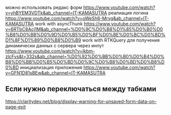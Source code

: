 можно использовать редакс форм https://www.youtube.com/watch?v=yhBYEM3VDTk&ab_channel=IT-KAMASUTRA
реалиация логина https://www.youtube.com/watch?v=oWeSh6-Mrvg&ab_channel=IT-KAMASUTRA
work with asyncThunk
https://www.youtube.com/watch?v=6RTbC8Acj1M&ab_channel=%D0%9C%D0%B8%D1%85%D0%B0%D0%B8%D0%BB%D0%9D%D0%B5%D0%BF%D0%BE%D0%BC%D0%BD%D1%8F%D1%89%D0%B8%D0%B9
work with RTKQuery для получения динамически данных с сервера через инпут
https://www.youtube.com/watch?v=lkbm-zlcFvs&t=332s&ab_channel=%D0%92%D0%BB%D0%B0%D0%B4%D0%B8%D0%BB%D0%B5%D0%BD%D0%9C%D0%B8%D0%BD%D0%B8%D0%BD
инициализация приложения https://www.youtube.com/watch?v=GFN1D81sBEw&ab_channel=IT-KAMASUTRA

## Если нужно переключаться между табками

<https://claritydev.net/blog/display-warning-for-unsaved-form-data-on-page-exit>
